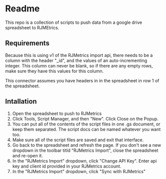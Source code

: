 # Readme #
This repo is a collection of scripts to push data from a google drive spreadsheet to RJMEtrics.

## Requirements ##
Because this is using v1 of the RJMetrics import api, there needs to be a column with the header "_id", and the values of an auto-incrementing integer. This column can never be blank, so if there are any empty rows, make sure they have this values for this column.

This connector assumes you have headers in in the spreadsheet in row 1 of the spreadsheet.

## Intallation ##

1. Open the spreadsheet to push to RJMetrics
2. Click Tools, Script Manager, and then "New". Click Close on the Popup.
3. You can put all of the contents of the script files in one .gs document, or keep them separated. The script docs can be named whatever you want too.
4. Make sure all of the script files are saved and exit that interface.
5. Go back to the spreadsheet and refresh the page. If you don't see a new dropdown in the toolbar titld "RJMetrics Import", close the spreadsheet and re-open it.
6. In the "RJMetrics Import" dropdown, click "Change API Key". Enter api key and client id provided in your RJMetrics account.
7. In the "RJMetrics Import" dropdown, click "Sync with RJMetrics"